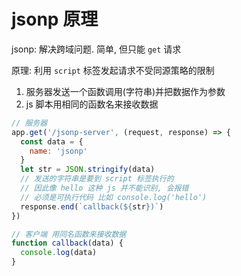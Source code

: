 # jsonp 原理

jsonp: 解决跨域问题. 简单, 但只能 `get` 请求

原理: 利用 `script` 标签发起请求不受同源策略的限制

1. 服务器发送一个函数调用(字符串)并把数据作为参数
2. js 脚本用相同的函数名来接收数据

```js
// 服务器
app.get('/jsonp-server', (request, response) => {
  const data = {
    name: 'jsonp'
  }
  let str = JSON.stringify(data)
  // 发送的字符串是要到 script 标签执行的
  // 因此像 hello 这种 js 并不能识别, 会报错
  // 必须是可执行代码 比如 console.log('hello')
  response.end(`callback(${str})`)
})

// 客户端 用同名函数来接收数据
function callback(data) {
  console.log(data)
}
```
